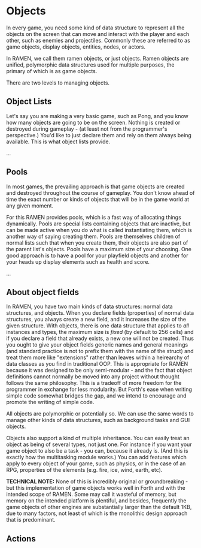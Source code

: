 # Objects

In every game, you need some kind of data structure to represent all the objects on the screen that can move and interact with the player and each other, such as enemies and projectiles.  Commonly these are referred to as game objects, display objects, entities, nodes, or actors.

In RAMEN, we call them ramen objects, or just objects.  Ramen objects are unified, polymorphic data structures used for multiple purposes, the primary of which is as game objects.  

There are two levels to managing objects.

## Object Lists

Let's say you are making a very basic game, such as Pong, and you know how many objects are going to be on the screen.  Nothing is created or destroyed during gameplay - (at least not from the programmer's perspective.)  You'd like to just declare them and rely on them always being available.  This is what object lists provide.

...

## Pools

In most games, the prevailing approach is that game objects are created and destroyed throughout the course of gameplay.  You don't know ahead of time the exact number or kinds of objects that will be in the game world at any given moment.

For this RAMEN provides pools, which is a fast way of allocating things dynamically.  Pools are special lists containing objects that are inactive, but can be made active when you do what is called instantiating them, which is another way of saying creating them.  Pools are themselves children of normal lists such that when you create them, their objects are also part of the parent list's objects.  Pools have a maximum size of your choosing.  One good approach is to have a pool for your playfield objects and another for your heads up display elements such as health and score.  

...

## About object fields

In RAMEN, you have two main kinds of data structures: normal data structures, and objects.  When you declare fields (properties) of normal data structures, you always create a new field, and it increases the size of the given structure.  With objects, there is one data structure that applies to _all_ instances and types, the maximum size is _fixed_ (by default to 256 cells) and if you declare a field that already exists, a new one will not be created.  Thus you ought to give your object fields generic names and general meanings (and standard practice is not to prefix them with the name of the struct) and treat them more like "extensions" rather than leaves within a heirearchy of data classes as you find in traditional OOP.  This is appropriate for RAMEN because it was designed to be only semi-modular - and the fact that object definitions cannot normally be moved into any project without thought follows the same philosophy.  This is a tradeoff of more freedom for the programmer in exchange for less modularity.  But Forth's ease when writing simple code somewhat bridges the gap, and we intend to encourage and promote the writing of simple code.

All objects are polymorphic or potentially so.  We can use the same words to manage other kinds of data structures, such as background tasks and GUI objects.

Objects also support a kind of multiple inheritance.  You can easily treat an object as being of several types, not just one.  For instance if you want your game object to also be a task - you can, because it already is.  (And this is exactly how the multitasking module works.)  You can add features which apply to every object of your game, such as physics, or in the case of an RPG, properties of the elements (e.g. fire, ice, wind, earth, etc).  

**TECHNICAL NOTE:** None of this is incredibly original or groundbreaking - but this implementation of game objects works well in Forth and with the intended scope of RAMEN.  Some may call it wasteful of memory, but memory on the intended platform is plentiful, and besides, frequently the game objects of other engines are substantially larger than the default 1KB, due to many factors, not least of which is the monolithic design approach that is predominant.


## Actions

